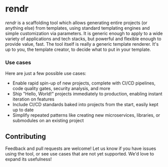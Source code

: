 # rendr

_rendr_ is a scaffolding tool which allows generating entire projects (or
anything else) from templates, using standard templating engines and simple
customization via parameters. It is generic enough to apply to a wide variety
of applications and tech stacks, but powerful and flexible enough to provide
value, fast. The tool itself is really a generic template renderer. It's up to
you, the template creator, to decide what to put in your template.

### Use cases

Here are just a few possible use cases:

* Enable rapid spin-up of new projects, complete with CI/CD pipelines, code quality gates, security analysis, and more
* Ship "Hello, World!" projects immediately to production, enabling instant iteration on features
* Include CI/CD standards baked into projects from the start, easily kept up to date
* Simplify repeated patterns like creating new microservices, libraries, or submodules on an existing project

## Contributing

Feedback and pull requests are welcome! Let us know if you have issues using
the tool, or see use cases that are not yet supported. We'd love to expand its
usefulness!
